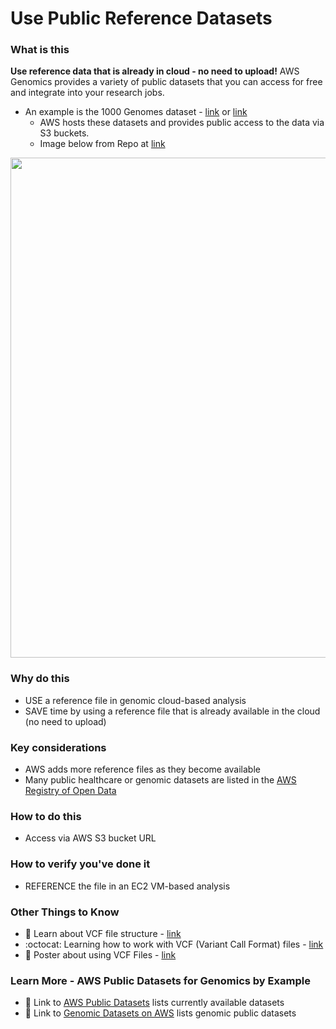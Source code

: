 # Use Public Reference Datasets

### What is this
**Use reference data that is already in cloud - no need to upload!** AWS Genomics provides a variety of public datasets that you can access for free and integrate into your research jobs. 
- An example is the 1000 Genomes dataset - [link](https://registry.opendata.aws/1000-genomes/) or [link](https://aws.amazon.com/1000genomes/)
    - AWS hosts these datasets and provides public access to the data via S3 buckets.
    - Image below from Repo at [link](https://github.com/aws-samples/data-lake-as-code/tree/roda#readme)

<img src="https://github.com/aws-samples/data-lake-as-code/raw/roda/docs/HowLakeHouseReadyDatasetsWork.png" width=800>

### Why do this
 - USE a reference file in genomic cloud-based analysis
 - SAVE time by using a reference file that is already available in the cloud (no need to upload)

### Key considerations
 - AWS adds more reference files as they become available
 - Many public healthcare or genomic datasets are listed in the [AWS Registry of Open Data](https://registry.opendata.aws/)

### How to do this
- Access via AWS S3 bucket URL

### How to verify you've done it
 - REFERENCE the file in an EC2 VM-based analysis

### Other Things to Know
 - 📘 Learn about VCF file structure - [link](https://software.broadinstitute.org/gatk/documentation/article?id=11005)
  - :octocat: Learning how to work with VCF (Variant Call Format) files - [link](https://github.com/davetang/learning_vcf_file)
 - 📘 Poster about using VCF Files - [link](http://vcftools.sourceforge.net/VCF-poster.pdf)

### Learn More - AWS Public Datasets for Genomics by Example
 - 📘 Link to [AWS Public Datasets](https://registry.opendata.aws/) lists currently available datasets
 - 📘 Link to [Genomic Datasets on AWS](https://registry.opendata.aws/tag/genomic/) lists genomic public datasets



